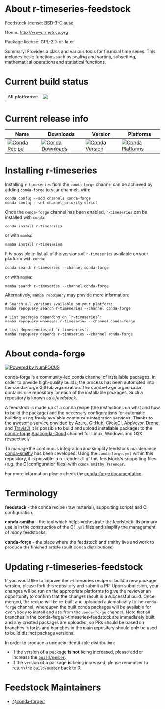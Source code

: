 About r-timeseries-feedstock
============================

Feedstock license: [BSD-3-Clause](https://github.com/conda-forge/r-timeseries-feedstock/blob/main/LICENSE.txt)

Home: http://www.rmetrics.org

Package license: GPL-2.0-or-later

Summary: Provides a class and various tools for financial time series. This includes basic functions such as scaling and sorting, subsetting, mathematical operations and statistical functions.

Current build status
====================


<table><tr><td>All platforms:</td>
    <td>
      <a href="https://dev.azure.com/conda-forge/feedstock-builds/_build/latest?definitionId=1740&branchName=main">
        <img src="https://dev.azure.com/conda-forge/feedstock-builds/_apis/build/status/r-timeseries-feedstock?branchName=main">
      </a>
    </td>
  </tr>
</table>

Current release info
====================

| Name | Downloads | Version | Platforms |
| --- | --- | --- | --- |
| [![Conda Recipe](https://img.shields.io/badge/recipe-r--timeseries-green.svg)](https://anaconda.org/conda-forge/r-timeseries) | [![Conda Downloads](https://img.shields.io/conda/dn/conda-forge/r-timeseries.svg)](https://anaconda.org/conda-forge/r-timeseries) | [![Conda Version](https://img.shields.io/conda/vn/conda-forge/r-timeseries.svg)](https://anaconda.org/conda-forge/r-timeseries) | [![Conda Platforms](https://img.shields.io/conda/pn/conda-forge/r-timeseries.svg)](https://anaconda.org/conda-forge/r-timeseries) |

Installing r-timeseries
=======================

Installing `r-timeseries` from the `conda-forge` channel can be achieved by adding `conda-forge` to your channels with:

```
conda config --add channels conda-forge
conda config --set channel_priority strict
```

Once the `conda-forge` channel has been enabled, `r-timeseries` can be installed with `conda`:

```
conda install r-timeseries
```

or with `mamba`:

```
mamba install r-timeseries
```

It is possible to list all of the versions of `r-timeseries` available on your platform with `conda`:

```
conda search r-timeseries --channel conda-forge
```

or with `mamba`:

```
mamba search r-timeseries --channel conda-forge
```

Alternatively, `mamba repoquery` may provide more information:

```
# Search all versions available on your platform:
mamba repoquery search r-timeseries --channel conda-forge

# List packages depending on `r-timeseries`:
mamba repoquery whoneeds r-timeseries --channel conda-forge

# List dependencies of `r-timeseries`:
mamba repoquery depends r-timeseries --channel conda-forge
```


About conda-forge
=================

[![Powered by
NumFOCUS](https://img.shields.io/badge/powered%20by-NumFOCUS-orange.svg?style=flat&colorA=E1523D&colorB=007D8A)](https://numfocus.org)

conda-forge is a community-led conda channel of installable packages.
In order to provide high-quality builds, the process has been automated into the
conda-forge GitHub organization. The conda-forge organization contains one repository
for each of the installable packages. Such a repository is known as a *feedstock*.

A feedstock is made up of a conda recipe (the instructions on what and how to build
the package) and the necessary configurations for automatic building using freely
available continuous integration services. Thanks to the awesome service provided by
[Azure](https://azure.microsoft.com/en-us/services/devops/), [GitHub](https://github.com/),
[CircleCI](https://circleci.com/), [AppVeyor](https://www.appveyor.com/),
[Drone](https://cloud.drone.io/welcome), and [TravisCI](https://travis-ci.com/)
it is possible to build and upload installable packages to the
[conda-forge](https://anaconda.org/conda-forge) [Anaconda-Cloud](https://anaconda.org/)
channel for Linux, Windows and OSX respectively.

To manage the continuous integration and simplify feedstock maintenance
[conda-smithy](https://github.com/conda-forge/conda-smithy) has been developed.
Using the ``conda-forge.yml`` within this repository, it is possible to re-render all of
this feedstock's supporting files (e.g. the CI configuration files) with ``conda smithy rerender``.

For more information please check the [conda-forge documentation](https://conda-forge.org/docs/).

Terminology
===========

**feedstock** - the conda recipe (raw material), supporting scripts and CI configuration.

**conda-smithy** - the tool which helps orchestrate the feedstock.
                   Its primary use is in the construction of the CI ``.yml`` files
                   and simplify the management of *many* feedstocks.

**conda-forge** - the place where the feedstock and smithy live and work to
                  produce the finished article (built conda distributions)


Updating r-timeseries-feedstock
===============================

If you would like to improve the r-timeseries recipe or build a new
package version, please fork this repository and submit a PR. Upon submission,
your changes will be run on the appropriate platforms to give the reviewer an
opportunity to confirm that the changes result in a successful build. Once
merged, the recipe will be re-built and uploaded automatically to the
`conda-forge` channel, whereupon the built conda packages will be available for
everybody to install and use from the `conda-forge` channel.
Note that all branches in the conda-forge/r-timeseries-feedstock are
immediately built and any created packages are uploaded, so PRs should be based
on branches in forks and branches in the main repository should only be used to
build distinct package versions.

In order to produce a uniquely identifiable distribution:
 * If the version of a package **is not** being increased, please add or increase
   the [``build/number``](https://docs.conda.io/projects/conda-build/en/latest/resources/define-metadata.html#build-number-and-string).
 * If the version of a package **is** being increased, please remember to return
   the [``build/number``](https://docs.conda.io/projects/conda-build/en/latest/resources/define-metadata.html#build-number-and-string)
   back to 0.

Feedstock Maintainers
=====================

* [@conda-forge/r](https://github.com/conda-forge/r/)

